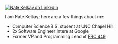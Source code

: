 [![Nate Kelkay on LinkedIn](https://img.shields.io/badge/-Nate%20Kelkay-4B9CD3?style=for-the-badge&logo=linkedin&logoColor=white&link=https://www.linkedin.com/in/natekelkay/)](https://www.linkedin.com/in/natekelkay/)


I am Nate Kelkay; here are a few things about me:
 - Computer Science B.S. student at UNC Chapel Hill
 - 2x Software Engineer Intern at Google
 - Former VP and Programming Lead of [FRC 449](https://github.com/blair-robot-project)

<!--
**N-kelkay/N-Kelkay** is a ✨ _special_ ✨ repository because its `README.md` (this file) appears on your GitHub profile.

Here are some ideas to get you started:

- 🔭 I’m currently working on ...
- 🌱 I’m currently learning ...
- 👯 I’m looking to collaborate on ...
- 🤔 I’m looking for help with ...
- 💬 Ask me about ...
- 📫 How to reach me: ...
- 😄 Pronouns: ...
- ⚡ Fun fact: ...
-->
